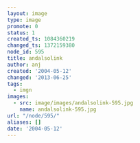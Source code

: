 ```yaml
---
layout: image
type: image
promote: 0
status: 1
created_ts: 1084360219
changed_ts: 1372159380
node_id: 595
title: andalsolink
author: anj
created: '2004-05-12'
changed: '2013-06-25'
tags:
  - imgn
images:
  - src: image/images/andalsolink-595.jpg
    name: andalsolink-595.jpg
url: "/node/595/"
aliases: []
date: '2004-05-12'
---
```


